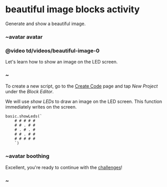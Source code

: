 # beautiful image blocks activity

Generate and show a beautiful image.

### ~avatar avatar

### @video td/videos/beautiful-image-0

Let's learn how to show an image on the LED screen.

### ~

To create a new script, go to the [Create Code](/microbit/create-code) page and tap *New Project* under the *Block Editor*.

We will use *show LEDs* to draw an image on the LED screen. This function immediately writes on the screen.

```blocks
basic.showLeds(`
    # # # # #
    # # . # #
    # . # . #
    # # . # #
    # # # # #
    `)
```

### ~avatar boothing

Excellent, you're ready to continue with the [challenges](/microbit/lessons/beautiful-image/challenges)!

### ~

